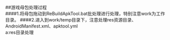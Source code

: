 ##游戏母包处理过程  
####1.将母包拖动到ReBuildApkTool.bat批处理进行处理，特别注意work为工作目录。
####2.进入到work/temp目录下，注意处理res资源目录、AndroidManifest.xml、apktool.yml  
	a:res目录处理